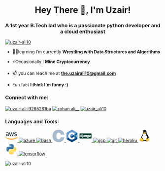 <h1 align="center">Hey There 👋, I'm Uzair!</h1>
<h3 align="center">A 1st year B.Tech lad who is a passionate python developer and a cloud enthusiast</h3>

<p align="left"> <a href="https://github.com/ryo-ma/github-profile-trophy"><img src="https://github-profile-trophy.vercel.app/?username=uzair-ali10" alt="uzair-ali10" /></a> </p>

- 👨‍💻learning I’m currently **Wrestling with Data Structures and Algorithms**

- ⚡Occasionally I **Mine Cryptocurrency**

- 📫 you can reach me at **the.uzairali10@gmail.com**

- Fun fact **I think I'm funny :)**

<h3 align="left">Connect with me:</h3>
<p align="left">
<a href="https://linkedin.com/in/uzair-ali-9285261ba" target="blank"><img align="center" src="https://cdn.jsdelivr.net/npm/simple-icons@3.0.1/icons/linkedin.svg" alt="uzair-ali-9285261ba" height="30" width="40" /></a>
<a href="https://instagram.com/zohan.ali__" target="blank"><img align="center" src="https://cdn.jsdelivr.net/npm/simple-icons@3.0.1/icons/instagram.svg" alt="zohan.ali__" height="30" width="40" /></a>
<a href="https://www.codechef.com/users/uzair_ali10" target="blank"><img align="center" src="https://cdn.jsdelivr.net/npm/simple-icons@3.1.0/icons/codechef.svg" alt="uzair_ali10" height="30" width="40" /></a>
</p>

<h3 align="left">Languages and Tools:</h3>
<p align="left"> <a href="https://aws.amazon.com" target="_blank"> <img src="https://raw.githubusercontent.com/devicons/devicon/master/icons/amazonwebservices/amazonwebservices-original-wordmark.svg" alt="aws" width="40" height="40"/> </a> <a href="https://azure.microsoft.com/en-in/" target="_blank"> <img src="https://www.vectorlogo.zone/logos/microsoft_azure/microsoft_azure-icon.svg" alt="azure" width="40" height="40"/> </a> <a href="https://www.gnu.org/software/bash/" target="_blank"> <img src="https://www.vectorlogo.zone/logos/gnu_bash/gnu_bash-icon.svg" alt="bash" width="40" height="40"/> </a> <a href="https://www.cprogramming.com/" target="_blank"> <img src="https://raw.githubusercontent.com/devicons/devicon/master/icons/c/c-original.svg" alt="c" width="40" height="40"/> </a> <a href="https://www.w3schools.com/cpp/" target="_blank"> <img src="https://raw.githubusercontent.com/devicons/devicon/master/icons/cplusplus/cplusplus-original.svg" alt="cplusplus" width="40" height="40"/> </a> <a href="https://www.djangoproject.com/" target="_blank"> <img src="https://raw.githubusercontent.com/devicons/devicon/master/icons/django/django-original.svg" alt="django" width="40" height="40"/> </a> <a href="https://cloud.google.com" target="_blank"> <img src="https://www.vectorlogo.zone/logos/google_cloud/google_cloud-icon.svg" alt="gcp" width="40" height="40"/> </a> <a href="https://git-scm.com/" target="_blank"> <img src="https://www.vectorlogo.zone/logos/git-scm/git-scm-icon.svg" alt="git" width="40" height="40"/> </a> <a href="https://heroku.com" target="_blank"> <img src="https://www.vectorlogo.zone/logos/heroku/heroku-icon.svg" alt="heroku" width="40" height="40"/> </a> <a href="https://www.linux.org/" target="_blank"> <img src="https://raw.githubusercontent.com/devicons/devicon/master/icons/linux/linux-original.svg" alt="linux" width="40" height="40"/> </a> <a href="https://www.python.org" target="_blank"> <img src="https://raw.githubusercontent.com/devicons/devicon/master/icons/python/python-original.svg" alt="python" width="40" height="40"/> </a> <a href="https://www.tensorflow.org" target="_blank"> <img src="https://www.vectorlogo.zone/logos/tensorflow/tensorflow-icon.svg" alt="tensorflow" width="40" height="40"/> </a> </p>

<p><img align="center" src="https://github-readme-stats.vercel.app/api/top-langs?username=uzair-ali10&show_icons=true&locale=en&layout=compact" alt="uzair-ali10" /></p>
